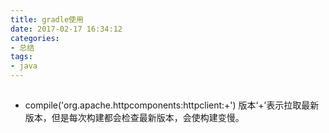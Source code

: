 ```yaml
---
title: gradle使用
date: 2017-02-17 16:34:12
categories: 
- 总结
tags:
- java
---
```


##


- compile('org.apache.httpcomponents:httpclient:+') 版本‘+’表示拉取最新版本，但是每次构建都会检查最新版本，会使构建变慢。
